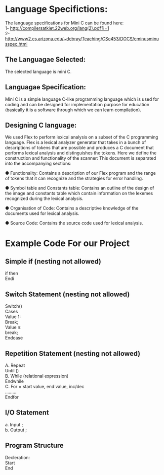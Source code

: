 # Language Specifictions:  
The language specifications for Mini C can be found here:  
1- http://compilersatkiet.22web.org/lang(2).pdf?i=1  
2- http://www2.cs.arizona.edu/~debray/Teaching/CSc453/DOCS/cminusminusspec.html  

## The Languagae Selected:
The selected language is mini C.

## Languagae Specification:
Mini C is a simple language C-like programming language which is used for coding and can be designed for implementation purpose for education (basically it is a software through which we can learn compilation).

## Designing C language:
We used Flex to perform lexical analysis on a subset of the C programming language.
Flex is a lexical analyzer generator that takes in a bunch of descriptions of  tokens that are possible and
produces a C document that performs lexical analysis and distinguishes the tokens.
Here we define the construction and functionality of the scanner:
This document is separated into the accompanying sections:

 ● Functionality: Contains a description of our Flex program and the range of tokens that it can recognize and the strategies for error handling.
 
 ● Symbol table and Constants table: Contains an outline of the design of the image and constants table which contain information on the  lexemes recognized during the    lexical analysis.
 
 ● Organisation of Code: Contains a descriptive knowledge of the documents used for lexical analysis.
 
 ● Source Code: Contains the source code used for lexical analysis.  
 
# Example Code For our Project  
## Simple if (nesting not allowed)  
if then  
Endi

## Switch Statement (nesting not allowed)  
Switch()  
Cases  
Value 1:  
Break;  
 Value n:  
break;  
Endcase

## Repetition Statement (nesting not allowed)  
A. Repeat  
        Until ()  
B. While (relational expression)  
Endwhile  
C. For = start value, end value, inc/dec  
………  
Endfor

## I/O Statement  
a. Input ;  
b. Output ;

## Program Structure  
Decleration:  
Start  
End


